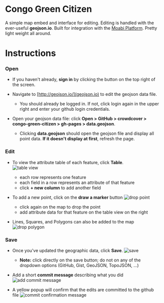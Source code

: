 # Congo Green Citizen

A simple map embed and interface for editing.  Editing is handled with the ever-useful **geojson.io**.  Built for integration with the [Moabi Platform](rdc.moabi.org). Pretty light weight all around.

# Instructions


### Open

* If you haven't already, **sign in** by clicking the button on the top right of the screen.

* Navigate to [http://geojson.io/](geojson.io) to edit the geojson data file.
  * You should already be logged in.  If not, click login again in the upper right and enter your github login credentials.

* Open your geojson data file: click **Open >  GitHub > crowdcover > congo-green-citizen > gh-pages > data.geojson**.  

  * Clicking **data.geojson** should open the geojson file and display all point data.  **If it doesn't display at first**, refresh the page.


### Edit

* To view the attribute table of each feature, click **Table**.  
![table view](https://cloud.githubusercontent.com/assets/4389360/4393789/28e8f522-441b-11e4-9f59-cc662654e616.png)

  * each row represents one feature
  * each field in a row represents an attribute of that feature
  * click **+ new column** to add another field

* To add a new point, click on the **draw a marker** button
![drop point](https://cloud.githubusercontent.com/assets/4389360/4393790/2df5faf6-441b-11e4-9a09-d13d54d1075c.png)

  * click again on the map to drop the point
  * add attribute data for that feature on the table view on the right

* Lines, Squares, and Polygons can also be added to the map
![drop polygon](https://cloud.githubusercontent.com/assets/4389360/4393800/4613be8e-441b-11e4-8c42-cadc9d377741.png)


### Save

* Once you've updated the geographic data, click **Save**.
![save](https://cloud.githubusercontent.com/assets/4389360/4393804/548520d4-441b-11e4-8328-d6c7cf52a720.png)

  * **Note:** click directly on the save button; do not on any of the dropdown options (GitHub, Gist, GeoJSON, TopoJSON, ...)

* Add a short **commit message** describing what you did
![add commit message](https://cloud.githubusercontent.com/assets/4389360/4393808/5cc96282-441b-11e4-92da-c1f99666969d.png)

* A yellow popup will confirm that the edits are committed to the github file
![commit confirmation message](https://cloud.githubusercontent.com/assets/4389360/4393813/6970e26c-441b-11e4-9629-11da5d54bc81.png)
  
  
